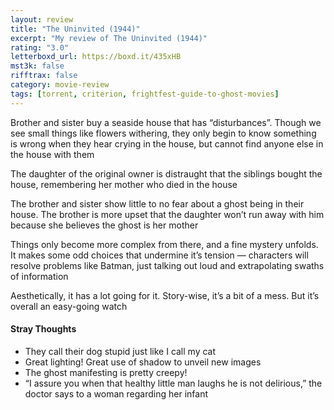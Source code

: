 ```yaml
---
layout: review
title: "The Uninvited (1944)"
excerpt: "My review of The Uninvited (1944)"
rating: "3.0"
letterboxd_url: https://boxd.it/435xHB
mst3k: false
rifftrax: false
category: movie-review
tags: [torrent, criterion, frightfest-guide-to-ghost-movies]
---
```


Brother and sister buy a seaside house that has “disturbances”. Though we see small things like flowers withering, they only begin to know something is wrong when they hear crying in the house, but cannot find anyone else in the house with them

The daughter of the original owner is distraught that the siblings bought the house, remembering her mother who died in the house

The brother and sister show little to no fear about a ghost being in their house. The brother is more upset that the daughter won’t run away with him because she believes the ghost is her mother

Things only become more complex from there, and a fine mystery unfolds. It makes some odd choices that undermine it’s tension — characters will resolve problems like Batman, just talking out loud and extrapolating swaths of information

Aesthetically, it has a lot going for it. Story-wise, it’s a bit of a mess. But it’s overall an easy-going watch

#### Stray Thoughts

- They call their dog stupid just like I call my cat
- Great lighting! Great use of shadow to unveil new images
- The ghost manifesting is pretty creepy!
- “I assure you when that healthy little man laughs he is not delirious,” the doctor says to a woman regarding her infant

